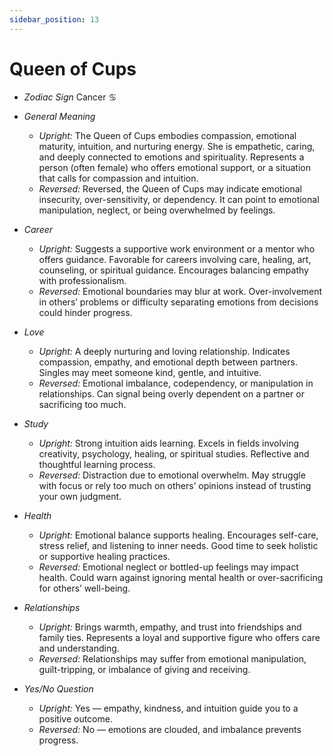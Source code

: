 ```yaml
---
sidebar_position: 13
---
```


# Queen of Cups

- *Zodiac Sign* Cancer ♋️
- *General Meaning*
  - *Upright:* The Queen of Cups embodies compassion, emotional maturity, intuition, and nurturing energy. She is empathetic, caring, and deeply connected to emotions and spirituality. Represents a person (often female) who offers emotional support, or a situation that calls for compassion and intuition.
  - *Reversed:* Reversed, the Queen of Cups may indicate emotional insecurity, over-sensitivity, or dependency. It can point to emotional manipulation, neglect, or being overwhelmed by feelings.

- *Career*
  - *Upright:* Suggests a supportive work environment or a mentor who offers guidance. Favorable for careers involving care, healing, art, counseling, or spiritual guidance. Encourages balancing empathy with professionalism.
  - *Reversed:* Emotional boundaries may blur at work. Over-involvement in others’ problems or difficulty separating emotions from decisions could hinder progress.

- *Love*
  - *Upright:* A deeply nurturing and loving relationship. Indicates compassion, empathy, and emotional depth between partners. Singles may meet someone kind, gentle, and intuitive.
  - *Reversed:* Emotional imbalance, codependency, or manipulation in relationships. Can signal being overly dependent on a partner or sacrificing too much.

- *Study*
  - *Upright:* Strong intuition aids learning. Excels in fields involving creativity, psychology, healing, or spiritual studies. Reflective and thoughtful learning process.
  - *Reversed:* Distraction due to emotional overwhelm. May struggle with focus or rely too much on others’ opinions instead of trusting your own judgment.

- *Health*
  - *Upright:* Emotional balance supports healing. Encourages self-care, stress relief, and listening to inner needs. Good time to seek holistic or supportive healing practices.
  - *Reversed:* Emotional neglect or bottled-up feelings may impact health. Could warn against ignoring mental health or over-sacrificing for others’ well-being.

- *Relationships*
  - *Upright:* Brings warmth, empathy, and trust into friendships and family ties. Represents a loyal and supportive figure who offers care and understanding.
  - *Reversed:* Relationships may suffer from emotional manipulation, guilt-tripping, or imbalance of giving and receiving.

- *Yes/No Question*
  - *Upright:* Yes — empathy, kindness, and intuition guide you to a positive outcome.
  - *Reversed:* No — emotions are clouded, and imbalance prevents progress.
